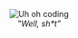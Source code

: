 <p align="center"> 
  <img src="https://media.giphy.com/media/dbtDDSvWErdf2/giphy.gif" alt="Uh oh coding" />
  <br />
  <i>‟Well, sh*t”</i>
</p>

<!--
**domtronn/domtronn** is a ✨ _special_ ✨ repository because its `README.md` (this file) appears on your GitHub profile.

Here are some ideas to get you started:

- 🔭 I’m currently working on ...
- 🌱 I’m currently learning ...
- 👯 I’m looking to collaborate on ...
- 🤔 I’m looking for help with ...
- 💬 Ask me about ...
- 📫 How to reach me: ...
- 😄 Pronouns: ...
- ⚡ Fun fact: ...
-->
